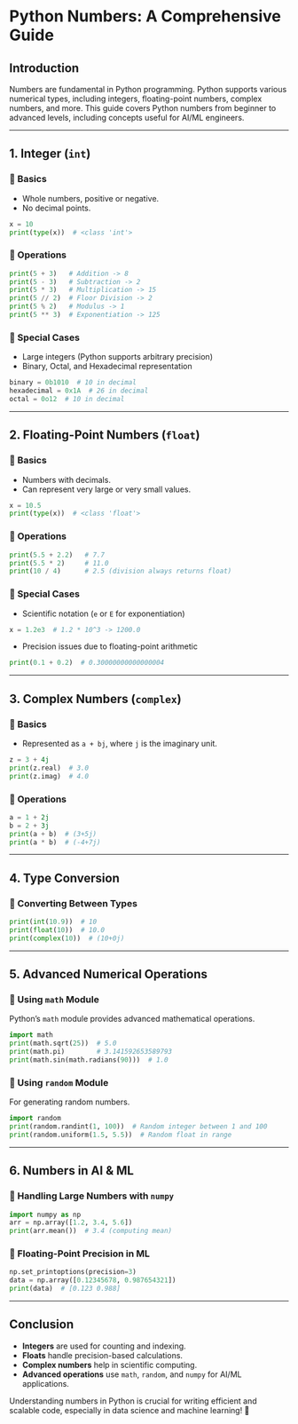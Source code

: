 # Python Numbers: A Comprehensive Guide

## Introduction
Numbers are fundamental in Python programming. Python supports various numerical types, including integers, floating-point numbers, complex numbers, and more. This guide covers Python numbers from beginner to advanced levels, including concepts useful for AI/ML engineers.

---

## 1. Integer (`int`)
### 🔹 Basics
- Whole numbers, positive or negative.
- No decimal points.

```python
x = 10
print(type(x))  # <class 'int'>
```

### 🔹 Operations
```python
print(5 + 3)   # Addition -> 8
print(5 - 3)   # Subtraction -> 2
print(5 * 3)   # Multiplication -> 15
print(5 // 2)  # Floor Division -> 2
print(5 % 2)   # Modulus -> 1
print(5 ** 3)  # Exponentiation -> 125
```

### 🔹 Special Cases
- Large integers (Python supports arbitrary precision)
- Binary, Octal, and Hexadecimal representation

```python
binary = 0b1010  # 10 in decimal
hexadecimal = 0x1A  # 26 in decimal
octal = 0o12  # 10 in decimal
```

---

## 2. Floating-Point Numbers (`float`)
### 🔹 Basics
- Numbers with decimals.
- Can represent very large or very small values.

```python
x = 10.5
print(type(x))  # <class 'float'>
```

### 🔹 Operations
```python
print(5.5 + 2.2)   # 7.7
print(5.5 * 2)     # 11.0
print(10 / 4)      # 2.5 (division always returns float)
```

### 🔹 Special Cases
- Scientific notation (`e` or `E` for exponentiation)

```python
x = 1.2e3  # 1.2 * 10^3 -> 1200.0
```
- Precision issues due to floating-point arithmetic

```python
print(0.1 + 0.2)  # 0.30000000000000004
```

---

## 3. Complex Numbers (`complex`)
### 🔹 Basics
- Represented as `a + bj`, where `j` is the imaginary unit.

```python
z = 3 + 4j
print(z.real)  # 3.0
print(z.imag)  # 4.0
```

### 🔹 Operations
```python
a = 1 + 2j
b = 2 + 3j
print(a + b)  # (3+5j)
print(a * b)  # (-4+7j)
```

---

## 4. Type Conversion
### 🔹 Converting Between Types
```python
print(int(10.9))  # 10
print(float(10))  # 10.0
print(complex(10))  # (10+0j)
```

---

## 5. Advanced Numerical Operations
### 🔹 Using `math` Module
Python’s `math` module provides advanced mathematical operations.

```python
import math
print(math.sqrt(25))  # 5.0
print(math.pi)        # 3.141592653589793
print(math.sin(math.radians(90)))  # 1.0
```

### 🔹 Using `random` Module
For generating random numbers.

```python
import random
print(random.randint(1, 100))  # Random integer between 1 and 100
print(random.uniform(1.5, 5.5))  # Random float in range
```

---

## 6. Numbers in AI & ML
### 🔹 Handling Large Numbers with `numpy`
```python
import numpy as np
arr = np.array([1.2, 3.4, 5.6])
print(arr.mean())  # 3.4 (computing mean)
```

### 🔹 Floating-Point Precision in ML
```python
np.set_printoptions(precision=3)
data = np.array([0.12345678, 0.987654321])
print(data)  # [0.123 0.988]
```

---

## Conclusion
- **Integers** are used for counting and indexing.
- **Floats** handle precision-based calculations.
- **Complex numbers** help in scientific computing.
- **Advanced operations** use `math`, `random`, and `numpy` for AI/ML applications.

Understanding numbers in Python is crucial for writing efficient and scalable code, especially in data science and machine learning! 🚀
